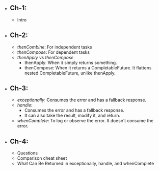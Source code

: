 
* ## Ch-1:
  - Intro
* ## Ch-2: 
  - *thenCombine*: For independent tasks
  - *thenCompose*: For dependent tasks
  - *thenApply vs thenCompose*
    - thenApply: When it simply returns something.
    - thenCompose: When it returns a CompletableFuture. It flattens nested CompletableFuture, unlike thenApply.
* ## Ch-3:
  - *exceptionally*: Consumes the error and has a fallback response.
  - *handle*:
    - Consumes the error and has a fallback response.
    - It can also take the result, modify it, and return.
  - *whenComplete*: To log or observe the error. It doesn't consume the error.
* ## Ch-4:
  - Questions
  - Comparison cheat sheet
  - What Can Be Returned in exceptionally, handle, and whenComplete
